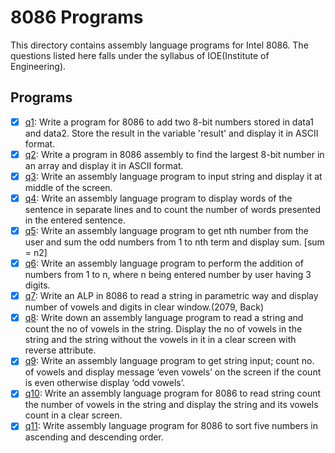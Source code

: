 # 8086 Programs

This directory contains assembly language programs for Intel 8086. The questions listed here falls under the syllabus of IOE(Institute of Engineering).

## Programs

- [x] [q1](q1.asm): Write a program for 8086 to add two 8-bit numbers stored in data1 and data2. Store the result in the variable 'result' and display it in ASCII format.
- [x] [q2](q2.asm): Write a program in 8086 assembly to find the largest 8-bit number in an array and display it in ASCII format.
- [x] [q3](q3.asm): Write an assembly language program to input string and display it at middle of the screen.
- [x] [q4](q4.asm): Write an assembly language program to display words of the sentence in separate lines and to count the number of words presented in the entered sentence.
- [x] [q5](q5.asm): Write an assembly language program to get nth number from the user and sum the odd numbers from 1 to nth term and display sum. [sum = n2]
- [x] [q6](q6.asm): Write an assembly language program to perform the addition of numbers from 1 to n, where n being entered number by user having 3 digits.
- [x] [q7](q7.asm): Write an ALP in 8086 to read a string in parametric way and display number of vowels and digits in clear window.(2079, Back)
- [x] [q8](q8.asm): Write down an assembly language program to read a string and count the no of vowels in the string. Display the no of vowels in the string and the string without the vowels in it in a clear screen with reverse attribute.
- [x] [q9](q9.asm): Write an assembly language program to get string input; count no. of vowels and display message ‘even vowels’ on the screen if the count is even otherwise display ‘odd vowels’.
- [x] [q10](q10.asm): Write an assembly language program for 8086 to read string count the number of vowels in the string and display the string and its vowels count in a clear screen.
- [x] [q11](q11.asm): Write assembly language program for 8086 to sort five numbers in ascending and descending order.
